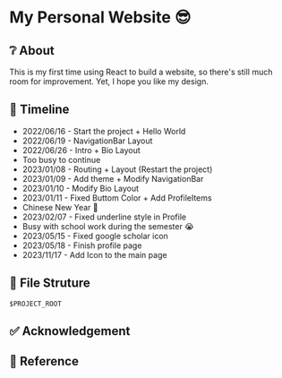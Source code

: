 # My Personal Website :sunglasses:

## :grey_question: About
This is my first time using React to build a website, so there's still much room for improvement.
Yet, I hope you like my design. 

## :calendar: Timeline
- 2022/06/16 - Start the project + Hello World
- 2022/06/19 - NavigationBar Layout
- 2022/06/26 - Intro + Bio Layout
- Too busy to continue 
- 2023/01/08 - Routing + Layout (Restart the project)
- 2023/01/09 - Add theme + Modify NavigationBar
- 2023/01/10 - Modify Bio Layout
- 2023/01/11 - Fixed Buttom Color + Add ProfileItems
- Chinese New Year :tada:
- 2023/02/07 - Fixed underline style in Profile
- Busy with school work during the semester :sob:
- 2023/05/15 - Fixed google scholar icon
- 2023/05/18 - Finish profile page
- 2023/11/17 - Add Icon to the main page


## :file_folder: File Struture

```
$PROJECT_ROOT

```

## :white_check_mark: Acknowledgement


## :memo: Reference
